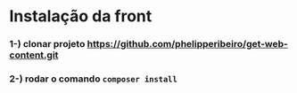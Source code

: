 # Instalação da front

### 1-) clonar projeto https://github.com/phelipperibeiro/get-web-content.git

### 2-) rodar o comando `composer install`